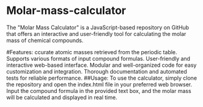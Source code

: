 # Molar-mass-calculator

The "Molar Mass Calculator" is a JavaScript-based repository on GitHub that offers an interactive and user-friendly tool for calculating the molar mass of chemical compounds.

#Features:
ccurate atomic masses retrieved from the periodic table.
Supports various formats of input compound formulas.
User-friendly and interactive web-based interface.
Modular and well-organized code for easy customization and integration.
Thorough documentation and automated tests for reliable performance.
##Usage:
To use the calculator, simply clone the repository and open the index.html file in your preferred web browser. Input the compound formula in the provided text box, and the molar mass will be calculated and displayed in real time.
